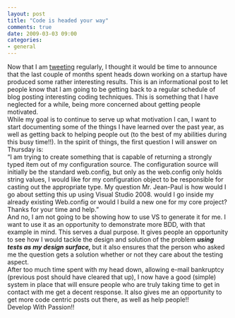 ```yaml
---
layout: post
title: "Code is headed your way"
comments: true
date: 2009-03-03 09:00
categories:
- general
---
```


Now that I am [tweeting](http://twitter.com/jpboodhoo) regularly, I thought it would be time to announce that the last couple of months spent heads down working on a startup have produced some rather interesting results. This is an informational post to let people know that I am going to be getting back to a regular schedule of blog posting interesting coding techniques. This is something that I have neglected for a while, being more concerned about getting people motivated.  
While my goal is to continue to serve up what motivation I can, I want to start documenting some of the things I have learned over the past year, as well as getting back to helping people out (to the best of my abilities during this busy time!!). In the spirit of things, the first question I will answer on Thursday is:  
“I am trying to create something that is capable of returning a strongly typed item out of my configuration source. The configuration source will initially be the standard web.config, but only as the web.config only holds string values, I would like for my configuration object to be responsible for casting out the appropriate type. My question Mr. Jean-Paul is how would I go about setting this up using Visual Studio 2008. would I go inside my already existing Web.config or would I build a new one for my core project? Thanks for your time and help.”  
And no, I am not going to be showing how to use VS to generate it for me. I want to use it as an opportunity to demonstrate more BDD, with that example in mind. This serves a dual purpose. It gives people an opportunity to see how I would tackle the design and solution of the problem <strong><em>using tests as my design surface, </em></strong>but it also ensures that the person who asked me the question gets a solution whether or not they care about the testing aspect.  
After too much time spent with my head down, allowing e-mail bankruptcy (previous post should have cleared that up), I now have a good (simple) system in place that will ensure people who are truly taking time to get in contact with me get a decent response. It also gives me an opportunity to get more code centric posts out there, as well as help people!!  
Develop With Passion!!




